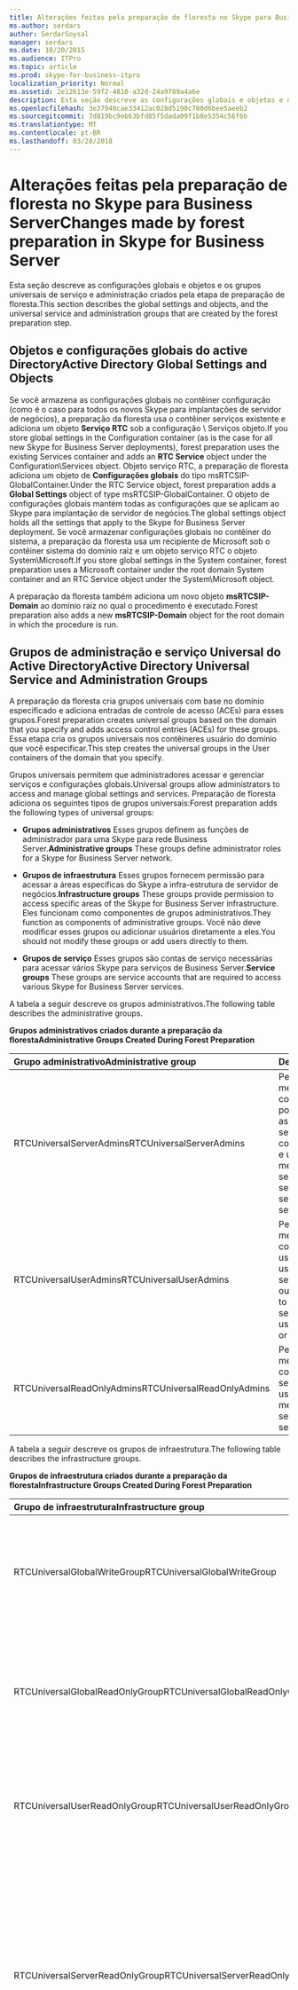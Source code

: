 ```yaml
---
title: Alterações feitas pela preparação de floresta no Skype para Business Server
ms.author: serdars
author: SerdarSoysal
manager: serdars
ms.date: 10/20/2015
ms.audience: ITPro
ms.topic: article
ms.prod: skype-for-business-itpro
localization_priority: Normal
ms.assetid: 2e12613e-59f2-4810-a32d-24a9789a4a6e
description: Esta seção descreve as configurações globais e objetos e os grupos universais de serviço e administração criados pela etapa de preparação de floresta.
ms.openlocfilehash: 3e37948cae33412ac028d5190c780d6bee5aeeb2
ms.sourcegitcommit: 7d819bc9eb63bfd85f5dada09f1b8e5354c56f6b
ms.translationtype: MT
ms.contentlocale: pt-BR
ms.lasthandoff: 03/28/2018
---
```

# <a name="changes-made-by-forest-preparation-in-skype-for-business-server"></a><span data-ttu-id="2014e-103">Alterações feitas pela preparação de floresta no Skype para Business Server</span><span class="sxs-lookup"><span data-stu-id="2014e-103">Changes made by forest preparation in Skype for Business Server</span></span>
 
<span data-ttu-id="2014e-104">Esta seção descreve as configurações globais e objetos e os grupos universais de serviço e administração criados pela etapa de preparação de floresta.</span><span class="sxs-lookup"><span data-stu-id="2014e-104">This section describes the global settings and objects, and the universal service and administration groups that are created by the forest preparation step.</span></span>
  
## <a name="active-directory-global-settings-and-objects"></a><span data-ttu-id="2014e-105">Objetos e configurações globais do active Directory</span><span class="sxs-lookup"><span data-stu-id="2014e-105">Active Directory Global Settings and Objects</span></span>

<span data-ttu-id="2014e-106">Se você armazena as configurações globais no contêiner configuração (como é o caso para todos os novos Skype para implantações de servidor de negócios), a preparação da floresta usa o contêiner serviços existente e adiciona um objeto **Serviço RTC** sob a configuração \ Serviços objeto.</span><span class="sxs-lookup"><span data-stu-id="2014e-106">If you store global settings in the Configuration container (as is the case for all new Skype for Business Server deployments), forest preparation uses the existing Services container and adds an **RTC Service** object under the Configuration\Services object.</span></span> <span data-ttu-id="2014e-107">Objeto serviço RTC, a preparação de floresta adiciona um objeto de **Configurações globais** do tipo msRTCSIP-GlobalContainer.</span><span class="sxs-lookup"><span data-stu-id="2014e-107">Under the RTC Service object, forest preparation adds a **Global Settings** object of type msRTCSIP-GlobalContainer.</span></span> <span data-ttu-id="2014e-108">O objeto de configurações globais mantém todas as configurações que se aplicam ao Skype para implantação de servidor de negócios.</span><span class="sxs-lookup"><span data-stu-id="2014e-108">The global settings object holds all the settings that apply to the Skype for Business Server deployment.</span></span> <span data-ttu-id="2014e-109">Se você armazenar configurações globais no contêiner do sistema, a preparação da floresta usa um recipiente de Microsoft sob o contêiner sistema do domínio raiz e um objeto serviço RTC o objeto System\Microsoft.</span><span class="sxs-lookup"><span data-stu-id="2014e-109">If you store global settings in the System container, forest preparation uses a Microsoft container under the root domain System container and an RTC Service object under the System\Microsoft object.</span></span>
  
<span data-ttu-id="2014e-110">A preparação da floresta também adiciona um novo objeto **msRTCSIP-Domain** ao domínio raiz no qual o procedimento é executado.</span><span class="sxs-lookup"><span data-stu-id="2014e-110">Forest preparation also adds a new **msRTCSIP-Domain** object for the root domain in which the procedure is run.</span></span>
  
## <a name="active-directory-universal-service-and-administration-groups"></a><span data-ttu-id="2014e-111">Grupos de administração e serviço Universal do Active Directory</span><span class="sxs-lookup"><span data-stu-id="2014e-111">Active Directory Universal Service and Administration Groups</span></span>

<span data-ttu-id="2014e-112">A preparação da floresta cria grupos universais com base no domínio especificado e adiciona entradas de controle de acesso (ACEs) para esses grupos.</span><span class="sxs-lookup"><span data-stu-id="2014e-112">Forest preparation creates universal groups based on the domain that you specify and adds access control entries (ACEs) for these groups.</span></span> <span data-ttu-id="2014e-113">Essa etapa cria os grupos universais nos contêineres usuário do domínio que você especificar.</span><span class="sxs-lookup"><span data-stu-id="2014e-113">This step creates the universal groups in the User containers of the domain that you specify.</span></span> 
  
<span data-ttu-id="2014e-114">Grupos universais permitem que administradores acessar e gerenciar serviços e configurações globais.</span><span class="sxs-lookup"><span data-stu-id="2014e-114">Universal groups allow administrators to access and manage global settings and services.</span></span> <span data-ttu-id="2014e-115">Preparação de floresta adiciona os seguintes tipos de grupos universais:</span><span class="sxs-lookup"><span data-stu-id="2014e-115">Forest preparation adds the following types of universal groups:</span></span>
  
- <span data-ttu-id="2014e-116">**Grupos administrativos** Esses grupos definem as funções de administrador para uma Skype para rede Business Server.</span><span class="sxs-lookup"><span data-stu-id="2014e-116">**Administrative groups** These groups define administrator roles for a Skype for Business Server network.</span></span>
    
- <span data-ttu-id="2014e-117">**Grupos de infraestrutura** Esses grupos fornecem permissão para acessar a áreas específicas do Skype a infra-estrutura de servidor de negócios.</span><span class="sxs-lookup"><span data-stu-id="2014e-117">**Infrastructure groups** These groups provide permission to access specific areas of the Skype for Business Server infrastructure.</span></span> <span data-ttu-id="2014e-118">Eles funcionam como componentes de grupos administrativos.</span><span class="sxs-lookup"><span data-stu-id="2014e-118">They function as components of administrative groups.</span></span> <span data-ttu-id="2014e-119">Você não deve modificar esses grupos ou adicionar usuários diretamente a eles.</span><span class="sxs-lookup"><span data-stu-id="2014e-119">You should not modify these groups or add users directly to them.</span></span>
    
- <span data-ttu-id="2014e-120">**Grupos de serviço** Esses grupos são contas de serviço necessárias para acessar vários Skype para serviços de Business Server.</span><span class="sxs-lookup"><span data-stu-id="2014e-120">**Service groups** These groups are service accounts that are required to access various Skype for Business Server services.</span></span>
    
<span data-ttu-id="2014e-121">A tabela a seguir descreve os grupos administrativos.</span><span class="sxs-lookup"><span data-stu-id="2014e-121">The following table describes the administrative groups.</span></span>
  
<span data-ttu-id="2014e-122">**Grupos administrativos criados durante a preparação da floresta**</span><span class="sxs-lookup"><span data-stu-id="2014e-122">**Administrative Groups Created During Forest Preparation**</span></span>

|<span data-ttu-id="2014e-123">**Grupo administrativo**</span><span class="sxs-lookup"><span data-stu-id="2014e-123">**Administrative group**</span></span>|<span data-ttu-id="2014e-124">**Descrição**</span><span class="sxs-lookup"><span data-stu-id="2014e-124">**Description**</span></span>|
|:-----|:-----|
|<span data-ttu-id="2014e-125">RTCUniversalServerAdmins</span><span class="sxs-lookup"><span data-stu-id="2014e-125">RTCUniversalServerAdmins</span></span>  <br/> |<span data-ttu-id="2014e-126">Permite que os membros gerenciem configurações de pool, incluindo todas as funções de servidor e servidor, configurações globais e usuários.</span><span class="sxs-lookup"><span data-stu-id="2014e-126">Allows members to manage server and pool settings, including all server roles, global settings, and users.</span></span>  <br/> |
|<span data-ttu-id="2014e-127">RTCUniversalUserAdmins</span><span class="sxs-lookup"><span data-stu-id="2014e-127">RTCUniversalUserAdmins</span></span>  <br/> |<span data-ttu-id="2014e-128">Permite que os membros gerenciem configurações de usuário e movam usuários de um servidor ou pool para outro.</span><span class="sxs-lookup"><span data-stu-id="2014e-128">Allows members to manage user settings and move users from one server or pool to another.</span></span>  <br/> |
|<span data-ttu-id="2014e-129">RTCUniversalReadOnlyAdmins</span><span class="sxs-lookup"><span data-stu-id="2014e-129">RTCUniversalReadOnlyAdmins</span></span>  <br/> |<span data-ttu-id="2014e-130">Permite que os membros leiam configurações de servidor, pool e usuário.</span><span class="sxs-lookup"><span data-stu-id="2014e-130">Allows members to read server, pool, and user settings.</span></span>  <br/> |
   
<span data-ttu-id="2014e-131">A tabela a seguir descreve os grupos de infraestrutura.</span><span class="sxs-lookup"><span data-stu-id="2014e-131">The following table describes the infrastructure groups.</span></span>
  
<span data-ttu-id="2014e-132">**Grupos de infraestrutura criados durante a preparação da floresta**</span><span class="sxs-lookup"><span data-stu-id="2014e-132">**Infrastructure Groups Created During Forest Preparation**</span></span>

|<span data-ttu-id="2014e-133">**Grupo de infraestrutura**</span><span class="sxs-lookup"><span data-stu-id="2014e-133">**Infrastructure group**</span></span>|<span data-ttu-id="2014e-134">**Descrição**</span><span class="sxs-lookup"><span data-stu-id="2014e-134">**Description**</span></span>|
|:-----|:-----|
|<span data-ttu-id="2014e-135">RTCUniversalGlobalWriteGroup</span><span class="sxs-lookup"><span data-stu-id="2014e-135">RTCUniversalGlobalWriteGroup</span></span>  <br/> |<span data-ttu-id="2014e-136">Concede acesso de gravação aos objetos de configuração global do Skype para Business Server.</span><span class="sxs-lookup"><span data-stu-id="2014e-136">Grants write access to global setting objects for Skype for Business Server.</span></span>  <br/> |
|<span data-ttu-id="2014e-137">RTCUniversalGlobalReadOnlyGroup</span><span class="sxs-lookup"><span data-stu-id="2014e-137">RTCUniversalGlobalReadOnlyGroup</span></span>  <br/> |<span data-ttu-id="2014e-138">Concede acesso somente leitura aos objetos de configuração global do Skype para Business Server.</span><span class="sxs-lookup"><span data-stu-id="2014e-138">Grants read-only access to global setting objects for Skype for Business Server.</span></span>  <br/> |
|<span data-ttu-id="2014e-139">RTCUniversalUserReadOnlyGroup</span><span class="sxs-lookup"><span data-stu-id="2014e-139">RTCUniversalUserReadOnlyGroup</span></span>  <br/> |<span data-ttu-id="2014e-140">Concede acesso somente leitura às Skype para configurações de usuário do servidor de negócios.</span><span class="sxs-lookup"><span data-stu-id="2014e-140">Grants read-only access to Skype for Business Server user settings.</span></span>  <br/> |
|<span data-ttu-id="2014e-141">RTCUniversalServerReadOnlyGroup</span><span class="sxs-lookup"><span data-stu-id="2014e-141">RTCUniversalServerReadOnlyGroup</span></span>  <br/> |<span data-ttu-id="2014e-142">Concede acesso somente leitura às Skype pelas configurações do servidor de negócios.</span><span class="sxs-lookup"><span data-stu-id="2014e-142">Grants read-only access to Skype for Business Server settings.</span></span> <span data-ttu-id="2014e-143">Este grupo não tem acesso às configurações de nível de pool, apenas às configurações específicas para um servidor individual.</span><span class="sxs-lookup"><span data-stu-id="2014e-143">This group does not have access to pool level settings, only to settings specific to an individual server.</span></span>  <br/> |
|<span data-ttu-id="2014e-144">RTCUniversalSBATechnicians</span><span class="sxs-lookup"><span data-stu-id="2014e-144">RTCUniversalSBATechnicians</span></span>  <br/> |<span data-ttu-id="2014e-145">Concede acesso somente leitura ao Skype para configuração do servidor de negócios e são colocados no grupo Local de administradores de aparelhos de filial persistente durante a instalação.</span><span class="sxs-lookup"><span data-stu-id="2014e-145">Grants read-only access to Skype for Business Server configuration and are placed in the Local Administrators group of the survivable branch appliances during installation.</span></span>  <br/> |
   
<span data-ttu-id="2014e-146">A tabela a seguir descreve os grupos de serviço.</span><span class="sxs-lookup"><span data-stu-id="2014e-146">The following table describes the service groups.</span></span>
  
<span data-ttu-id="2014e-147">**Grupos de serviço criados durante a preparação da floresta**</span><span class="sxs-lookup"><span data-stu-id="2014e-147">**Service Groups Created During Forest Preparation**</span></span>

|<span data-ttu-id="2014e-148">**Grupo de serviço**</span><span class="sxs-lookup"><span data-stu-id="2014e-148">**Service group**</span></span>|<span data-ttu-id="2014e-149">**Descrição**</span><span class="sxs-lookup"><span data-stu-id="2014e-149">**Description**</span></span>|
|:-----|:-----|
|<span data-ttu-id="2014e-150">RTCHSUniversalServices</span><span class="sxs-lookup"><span data-stu-id="2014e-150">RTCHSUniversalServices</span></span>  <br/> |<span data-ttu-id="2014e-151">Inclui contas de serviço usadas para executar o servidor Front-End e servidores Standard Edition.</span><span class="sxs-lookup"><span data-stu-id="2014e-151">Includes service accounts used to run Front End Server and Standard Edition servers.</span></span> <span data-ttu-id="2014e-152">Este grupo permite que os servidores de acesso de leitura/gravação para Skype para configurações globais do servidor de negócios e objetos de usuário do Active Directory.</span><span class="sxs-lookup"><span data-stu-id="2014e-152">This group allows servers read/write access to Skype for Business Server global settings and Active Directory user objects.</span></span>  <br/> |
|<span data-ttu-id="2014e-153">RTCComponentUniversalServices</span><span class="sxs-lookup"><span data-stu-id="2014e-153">RTCComponentUniversalServices</span></span>  <br/> |<span data-ttu-id="2014e-154">Inclui contas de serviço usadas para executar A / V Conferencing Servers, serviços Web, servidor de mediação, o servidor de arquivamento e Monitoring Server.</span><span class="sxs-lookup"><span data-stu-id="2014e-154">Includes service accounts used to run A/V Conferencing Servers, Web Services, Mediation Server, Archiving Server, and Monitoring Server.</span></span>  <br/> |
|<span data-ttu-id="2014e-155">RTCProxyUniversalServices</span><span class="sxs-lookup"><span data-stu-id="2014e-155">RTCProxyUniversalServices</span></span>  <br/> |<span data-ttu-id="2014e-156">Inclui contas de serviço usadas para executar o Skype para servidores de borda do servidor de negócios.</span><span class="sxs-lookup"><span data-stu-id="2014e-156">Includes service accounts used to run Skype for Business Server Edge Servers.</span></span>  <br/> |
|<span data-ttu-id="2014e-157">RTCUniversalConfigReplicator</span><span class="sxs-lookup"><span data-stu-id="2014e-157">RTCUniversalConfigReplicator</span></span>  <br/> |<span data-ttu-id="2014e-158">Inclui servidores que podem participar Skype para replicação do repositório de gerenciamento Central do Business Server.</span><span class="sxs-lookup"><span data-stu-id="2014e-158">Includes servers that can participate in Skype for Business Server Central Management store replication.</span></span>  <br/> |
|<span data-ttu-id="2014e-159">RTCSBAUniversalServices</span><span class="sxs-lookup"><span data-stu-id="2014e-159">RTCSBAUniversalServices</span></span>  <br/> |<span data-ttu-id="2014e-160">Concede acesso somente leitura às Skype pelas configurações do servidor de negócios, mas permite a configuração para a instalação de um servidor de filial persistente e a implantação de aparelho de filial persistente.</span><span class="sxs-lookup"><span data-stu-id="2014e-160">Grants read-only access to Skype for Business Server settings, but allows for configuration for the installation of a survivable branch server and survivable branch appliance deployment.</span></span>  <br/> |
   
<span data-ttu-id="2014e-161">A preparação da floresta, em seguida, adiciona os grupos de serviço e administração aos grupos de infraestrutura apropriados, da seguinte maneira:</span><span class="sxs-lookup"><span data-stu-id="2014e-161">Forest preparation then adds service and administration groups to the appropriate infrastructure groups, as follows:</span></span>
  
- <span data-ttu-id="2014e-162">RTCUniversalServerAdmins é adicionado a RTCUniversalGlobalReadOnlyGroup, RTCUniversalGlobalWriteGroup, RTCUniversalServerReadOnlyGroup e RTCUniversalUserReadOnlyGroup.</span><span class="sxs-lookup"><span data-stu-id="2014e-162">RTCUniversalServerAdmins is added to RTCUniversalGlobalReadOnlyGroup, RTCUniversalGlobalWriteGroup, RTCUniversalServerReadOnlyGroup, and RTCUniversalUserReadOnlyGroup.</span></span>
    
- <span data-ttu-id="2014e-163">RTCUniversalUserAdmins é adicionado como um membro de RTCUniversalGlobalReadOnlyGroup, RTCUniversalServerReadOnlyGroup e RTCUniversalUserReadOnlyGroup.</span><span class="sxs-lookup"><span data-stu-id="2014e-163">RTCUniversalUserAdmins is added as a member of RTCUniversalGlobalReadOnlyGroup, RTCUniversalServerReadOnlyGroup, and RTCUniversalUserReadOnlyGroup.</span></span>
    
- <span data-ttu-id="2014e-164">RTCHSUniversalServices, RTCComponentUniversalServices e RTCUniversalReadOnlyAdmins são adicionados como membros de RTCUniversalGlobalReadOnlyGroup, RTCUniversalServerReadOnlyGroup e RTCUniversalUserReadOnlyGroup.</span><span class="sxs-lookup"><span data-stu-id="2014e-164">RTCHSUniversalServices, RTCComponentUniversalServices and RTCUniversalReadOnlyAdmins are added as members of RTCUniversalGlobalReadOnlyGroup, RTCUniversalServerReadOnlyGroup, and RTCUniversalUserReadOnlyGroup.</span></span>
    
<span data-ttu-id="2014e-165">A preparação da floresta também cria os seguintes grupos de acesso baseado em função (RBAC) do controle:</span><span class="sxs-lookup"><span data-stu-id="2014e-165">Forest preparation also creates the following role-based access control (RBAC) groups:</span></span>
  
- <span data-ttu-id="2014e-166">CSAdministrator</span><span class="sxs-lookup"><span data-stu-id="2014e-166">CSAdministrator</span></span>
    
- <span data-ttu-id="2014e-167">Função CSArchivingAdministrator</span><span class="sxs-lookup"><span data-stu-id="2014e-167">CSArchivingAdministrator</span></span>
    
- <span data-ttu-id="2014e-168">CSHelpDesk</span><span class="sxs-lookup"><span data-stu-id="2014e-168">CSHelpDesk</span></span>
    
- <span data-ttu-id="2014e-169">CSLocationAdministrator</span><span class="sxs-lookup"><span data-stu-id="2014e-169">CSLocationAdministrator</span></span>
    
- <span data-ttu-id="2014e-170">CSResponseGroupAdministrator</span><span class="sxs-lookup"><span data-stu-id="2014e-170">CSResponseGroupAdministrator</span></span>
    
- <span data-ttu-id="2014e-171">CSServerAdministrator</span><span class="sxs-lookup"><span data-stu-id="2014e-171">CSServerAdministrator</span></span>
    
- <span data-ttu-id="2014e-172">CSUserAdministrator</span><span class="sxs-lookup"><span data-stu-id="2014e-172">CSUserAdministrator</span></span>
    
- <span data-ttu-id="2014e-173">CSViewOnlyAdministrator</span><span class="sxs-lookup"><span data-stu-id="2014e-173">CSViewOnlyAdministrator</span></span>
    
- <span data-ttu-id="2014e-174">CSVoiceAdministrator</span><span class="sxs-lookup"><span data-stu-id="2014e-174">CSVoiceAdministrator</span></span>
    
- <span data-ttu-id="2014e-175">CsPersistentChatAdministator</span><span class="sxs-lookup"><span data-stu-id="2014e-175">CsPersistentChatAdministator</span></span>
    
- <span data-ttu-id="2014e-176">CsResponseGroupManager</span><span class="sxs-lookup"><span data-stu-id="2014e-176">CsResponseGroupManager</span></span>
    
<span data-ttu-id="2014e-177">Para obter detalhes sobre as funções RBAC e as tarefas permitidas para cada um, consulte [Role-Based Access Control](http://technet.microsoft.com/library/41204ba3-ce5b-41a8-a6c3-b444468fa328.aspx) na documentação de planejamento.</span><span class="sxs-lookup"><span data-stu-id="2014e-177">For details about RBAC roles and the tasks allowed for each, see [Role-Based Access Control](http://technet.microsoft.com/library/41204ba3-ce5b-41a8-a6c3-b444468fa328.aspx) in the Planning documentation.</span></span>
  
<span data-ttu-id="2014e-178">A preparação da floresta cria ACEs públicas e privadas.</span><span class="sxs-lookup"><span data-stu-id="2014e-178">Forest preparation creates both private and public ACEs.</span></span> <span data-ttu-id="2014e-179">Ela cria ACEs particulares no contêiner configurações globais usado pelo Skype para Business Server.</span><span class="sxs-lookup"><span data-stu-id="2014e-179">It creates private ACEs on the global settings container used by Skype for Business Server.</span></span> <span data-ttu-id="2014e-180">Este contêiner é usado somente pelo Skype para Business Server e está localizado no contêiner configuração ou o contêiner sistema no domínio raiz, dependendo de onde você pode armazenar configurações globais.</span><span class="sxs-lookup"><span data-stu-id="2014e-180">This container is used only by Skype for Business Server and is located either in the Configuration container or the System container in the root domain, depending on where you store global settings.</span></span> <span data-ttu-id="2014e-181">As ACEs públicas criadas pela preparação da floresta estão listadas na tabela a seguir.</span><span class="sxs-lookup"><span data-stu-id="2014e-181">The public ACEs created by forest preparation are listed in the following table.</span></span>
  
<span data-ttu-id="2014e-182">**ACEs públicas criadas pela preparação da floresta**</span><span class="sxs-lookup"><span data-stu-id="2014e-182">**Public ACEs created by Forest Preparation**</span></span>

|<span data-ttu-id="2014e-183">**ACE**</span><span class="sxs-lookup"><span data-stu-id="2014e-183">**ACE**</span></span>|<span data-ttu-id="2014e-184">**RTCUniversalGlobalReadOnlyGroup**</span><span class="sxs-lookup"><span data-stu-id="2014e-184">**RTCUniversalGlobalReadOnlyGroup**</span></span>|
|:-----|:-----|
|<span data-ttu-id="2014e-185">Ler o contêiner do sistema (não herdado) do domínio raiz**\***</span><span class="sxs-lookup"><span data-stu-id="2014e-185">Read root domain System Container (not inherited) **\***</span></span> <br/> |<span data-ttu-id="2014e-186">X</span><span class="sxs-lookup"><span data-stu-id="2014e-186">X</span></span>  <br/> |
|<span data-ttu-id="2014e-187">Contêiner DisplaySpecifiers de configuração de leitura (não herdado)</span><span class="sxs-lookup"><span data-stu-id="2014e-187">Read Configuration's DisplaySpecifiers container (not inherited)</span></span>  <br/> |<span data-ttu-id="2014e-188">X</span><span class="sxs-lookup"><span data-stu-id="2014e-188">X</span></span>  <br/> |
   
> [!NOTE]
> <span data-ttu-id="2014e-189">**\***As aCEs que não são herdadas não concedem acesso aos objetos filho desses contêineres.</span><span class="sxs-lookup"><span data-stu-id="2014e-189">**\***ACEs that are not inherited do not grant access to child objects under these containers.</span></span> <span data-ttu-id="2014e-190">ACEs são herdadas concedem acesso aos objetos filho desses contêineres.</span><span class="sxs-lookup"><span data-stu-id="2014e-190">ACEs that are inherited grant access to child objects under these containers.</span></span> 
  
<span data-ttu-id="2014e-191">No contêiner configuração, sob o contexto de nomenclatura de configuração, a preparação da floresta executa as seguintes tarefas:</span><span class="sxs-lookup"><span data-stu-id="2014e-191">On the Configuration container, under the Configuration naming context, forest preparation performs the following tasks:</span></span>
  
- <span data-ttu-id="2014e-192">Adiciona uma entrada **{AB255F23-2DBD-4bb6-891D-38754AC280EF}** para a página **propriedade RTC** admincontextmenu e adminPropertyPages atributos da linguagem exibem especificador para usuários, contatos e InetOrgPersons (por exemplo, CN = User-Display, CN = 409, CN = DisplaySpecifiers).</span><span class="sxs-lookup"><span data-stu-id="2014e-192">Adds an entry **{AB255F23-2DBD-4bb6-891D-38754AC280EF}** for the **RTC property** page under the adminContextMenu and adminPropertyPages attributes of the language display specifier for users, contacts, and InetOrgPersons (for example, CN=user-Display,CN=409,CN=DisplaySpecifiers).</span></span>
    
- <span data-ttu-id="2014e-193">Adiciona um objeto **RTCPropertySet** do tipo **controlAccessRight** em **Extended-Rights** que se aplica às classes usuário e contato.</span><span class="sxs-lookup"><span data-stu-id="2014e-193">Adds an **RTCPropertySet** object of type **controlAccessRight** under **Extended-Rights** that applies to the User and Contact classes.</span></span>
    
- <span data-ttu-id="2014e-194">Adiciona um objeto **RTCUserSearchPropertySet** do tipo **controlAccessRight** em **Extended-Rights** que se aplica às classes usuário, contato, UO e DomainDNS.</span><span class="sxs-lookup"><span data-stu-id="2014e-194">Adds an **RTCUserSearchPropertySet** object of type **controlAccessRight** under **Extended-Rights** that applies to User, Contact, OU, and DomainDNS classes.</span></span>
    
- <span data-ttu-id="2014e-195">Adiciona **msRTCSIP-PrimaryUserAddress** sob o atributo **extraColumns** do especificador de exibição de unidade organizacional (UO) cada idioma (por exemplo, CN = organizationalUnit-Display, CN = 409, CN = DisplaySpecifiers) e copia os valores da atributo **extraColumns** da exibição padrão (por exemplo, CN = default-Display, CN = 409, CN = DisplaySpecifiers).</span><span class="sxs-lookup"><span data-stu-id="2014e-195">Adds **msRTCSIP-PrimaryUserAddress** under the **extraColumns** attribute of each language organizational unit (OU) display specifier (for example, CN=organizationalUnit-Display,CN=409,CN=DisplaySpecifiers) and copies the values of the **extraColumns** attribute of the default display (for example, CN=default-Display, CN=409,CN=DisplaySpecifiers).</span></span>
    
- <span data-ttu-id="2014e-196">Adiciona **msRTCSIP-PrimaryUserAddress**, **msRTCSIP-PrimaryHomeServer**e **msRTCSIP-UserEnabled** filtrando atributos ao atributo **attributeDisplayNames** de cada idioma exibem especificador para usuários, contatos, e objetos InetOrgPerson (por exemplo, em inglês: CN = user-Display, CN = 409, CN = DisplaySpecifiers).</span><span class="sxs-lookup"><span data-stu-id="2014e-196">Adds **msRTCSIP-PrimaryUserAddress**, **msRTCSIP-PrimaryHomeServer**, and **msRTCSIP-UserEnabled** filtering attributes under the **attributeDisplayNames** attribute of each language display specifier for Users, Contacts, and InetOrgPerson objects (for example, in English: CN=user-Display,CN=409,CN=DisplaySpecifiers).</span></span>
    

